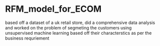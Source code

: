 # RFM_model_for_ECOM
based off a dataset of a uk retail store, did a comprehensive data analysis and worked on the problem of segmeting the customers using unsupervised machine learning based off their characterstics as per the business requriement
